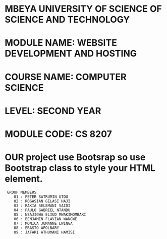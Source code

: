 <html lang="en">
<head>
    <meta charset="UTF-8">
    <meta name="viewport" content="width=device-width, initial-scale=1.0">
</head>
<body>
    <h1>MBEYA UNIVERSITY OF SCIENCE OF SCIENCE AND TECHNOLOGY</h1>
    <h1>MODULE NAME: WEBSITE DEVELOPMENT AND HOSTING</h1>
    <h1>COURSE NAME: COMPUTER SCIENCE</h1>
    <h1>LEVEL: SECOND YEAR</h1>
    <h1>MODULE CODE: CS 8207</h1>
    <h1>OUR project use Bootsrap so use Bootstrap 
        class to style your HTML element.  </h1>
  
     GROUP MEMBERS
        01 : PETER SATRUMIN UTOU
        02 : ROGASIAN GELASI HAJI
        03 : RAKIA SELEMANI SAIDI
        04 : PAULO GABRIEL NTANDU
        05 : NSAJIGWA ELIUD MWAKIMOMBAKI
        06 : BENJAMIN FLAVIAN WANGWE
        07 : MONICA JUMANNE LWINGA
        08 : ERASTO APOLNARY
        09 : JAFARI ATHUMANI HAMISI

        


</body>
</html>
